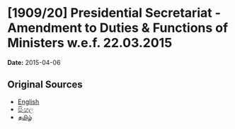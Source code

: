 # [1909/20] Presidential Secretariat - Amendment to Duties & Functions of Ministers w.e.f. 22.03.2015

**Date:** 2015-04-06

## Original Sources

- [English](https://documents.gov.lk/view/extra-gazettes/2015/4/1909-20_E.pdf)
- [සිංහල](https://documents.gov.lk/view/extra-gazettes/2015/4/1909-20_S.pdf)
- [தமிழ்](https://documents.gov.lk/view/extra-gazettes/2015/4/1909-20_T.pdf)
